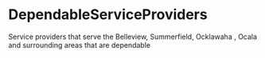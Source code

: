 # DependableServiceProviders
Service providers that serve the Belleview, Summerfield, Ocklawaha , Ocala and surrounding areas that are dependable 
